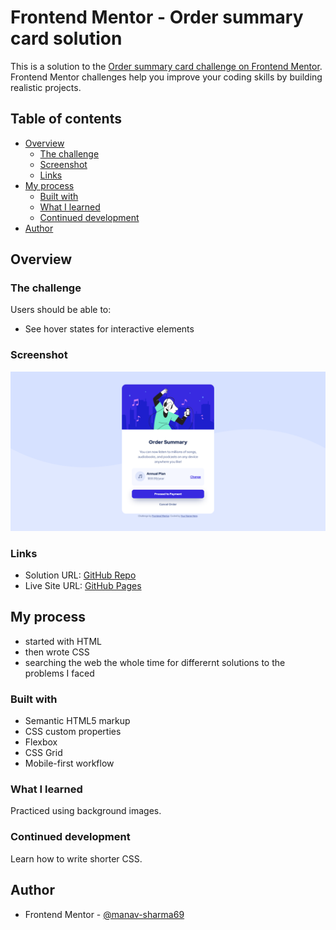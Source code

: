 # Frontend Mentor - Order summary card solution

This is a solution to the [Order summary card challenge on Frontend Mentor](https://www.frontendmentor.io/challenges/order-summary-component-QlPmajDUj). Frontend Mentor challenges help you improve your coding skills by building realistic projects. 

## Table of contents

- [Overview](#overview)
  - [The challenge](#the-challenge)
  - [Screenshot](#screenshot)
  - [Links](#links)
- [My process](#my-process)
  - [Built with](#built-with)
  - [What I learned](#what-i-learned)
  - [Continued development](#continued-development)
- [Author](#author)

## Overview

### The challenge

Users should be able to:

- See hover states for interactive elements

### Screenshot

![](./images/screenshot.jpg)

### Links

- Solution URL: [GitHub Repo](https://github.com/manav-sharma69/frontend-mentor-projects/tree/main/order-summary-component-main)
- Live Site URL: [GitHub Pages](https://manav-sharma69.github.io/frontend-mentor-projects/order-summary-component-main/index.html)

## My process

- started with HTML
- then wrote CSS
- searching the web the whole time for differernt solutions to the problems I faced

### Built with

- Semantic HTML5 markup
- CSS custom properties
- Flexbox
- CSS Grid
- Mobile-first workflow

### What I learned

Practiced using background images.

### Continued development

Learn how to write shorter CSS.

## Author

- Frontend Mentor - [@manav-sharma69](https://www.frontendmentor.io/profile/manav-sharma69)